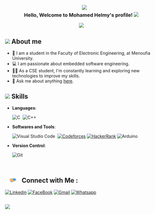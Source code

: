 
<img width="250" align="right" src="https://dl.openseauserdata.com/cache/originImage/files/527a9783c28c70962773a73db797ea4d.gif">

<h3 align="center">
  Hello, Welcome to Mohamed Helmy's profile!
  <img src="https://media.giphy.com/media/hvRJCLFzcasrR4ia7z/giphy.gif" width="28">
</h3>

<!-- Typing SVG by DenverCoder1 - https://github.com/DenverCoder1/readme-typing-svg -->
<p align="center">
  <a href="https://github.com/DenverCoder1/readme-typing-svg"><img src="https://readme-typing-svg.herokuapp.com/?lines=CSE%20Student;Passionate%20about%20embedded%20systems;Always%20learning%20new%20things&font=Fira%20Code&center=true&width=440&height=45&color=0df3f3&vCenter=true&size=22"></a>
</p>

## <picture><img src = "https://github.com/7oSkaaa/7oSkaaa/blob/main/Images/about_me.gif?raw=true" width = 50px></picture> About me

- 🏢 I am a student in the Faculty of Electronic Engineering, at Menoufia University.
- 💻 I am passionate about embedded software engineering.
- 👨‍💻 As a CSE student, I'm constantly learning and exploring new technologies to improve my skills.
- 💬  Ask me about anything [here](https://www.linkedin.com/in/mohamed-helmy-450265169/).

## <img src="https://media2.giphy.com/media/QssGEmpkyEOhBCb7e1/giphy.gif?cid=ecf05e47a0n3gi1bfqntqmob8g9aid1oyj2wr3ds3mg700bl&rid=giphy.gif" width ="30"><b> Skills</b>

<p align="center">

- **Languages**:

    ![C](https://img.shields.io/badge/C%20-%232370ED.svg?style=for-the-badge&logo=c&logoColor=white)&nbsp;
    ![C++](https://img.shields.io/badge/C++%20-%2300599C.svg?style=for-the-badge&logo=c%2B%2B&logoColor=white)&nbsp;
   
- **Softwares and Tools**:

        
    ![Visual Studio Code](https://img.shields.io/badge/VSCode-0078D4?style=for-the-badge&logo=visual%20studio%20code&logoColor=white)&nbsp;
    [![Codeforces](https://img.shields.io/badge/-Codeforces-05122A?style=for-the-badge&logo=Codeforces)](https://codeforces.com/profile/Mohamed-Helmy)
    [![HackerRank](https://img.shields.io/badge/-HackerRank-05122A?style=for-the-badge&logo=HackerRank)](https://www.hackerrank.com/moh014836)
    ![Arduino](https://img.shields.io/badge/Arduino-00979D?style=for-the-badge&logo=Arduino&logoColor=white)&nbsp;
  
- **Version Control**:
      <!-- ![GitHub](https://img.shields.io/badge/github-%23121011.svg?color=black&style=for-the-badge&logo=github&logoColor=white)&nbsp;-->

    ![Git](https://img.shields.io/badge/git-%23F05033.svg?style=for-the-badge&logo=git&logoColor=white)&nbsp;



<br>

## <img src="https://github.com/0xAbdulKhalid/0xAbdulKhalid/raw/main/assets/mdImages/handshake.gif" width ="50"><b> Connect with Me :</b>

[![Linkedin](https://img.shields.io/badge/LinkedIn-0077B5?style=for-the-badge&logo=linkedin&logoColor=white)](https://www.linkedin.com/in/mohamed-helmy-450265169/)
[![FaceBook](https://img.shields.io/badge/Facebook-1877F2?style=for-the-badge&logo=facebook&logoColor=white)](https://www.facebook.com/profile.php?id=100020519565694)
[![Gmail](https://img.shields.io/badge/Gmail-D14836?style=for-the-badge&logo=gmail&logoColor=white&link=mailto:mohamed.helmy1296@gmail.com)](mailto:mohamed.helmy1296@gmail.com)
[![Whatsapp](https://img.shields.io/badge/-Whatsapp-075e54?style=for-the-badge&logo=Whatsapp&logoColor=white)](https://wa.me/qr/AEEKZOUN5L6WM1)

<br>
<a href="https://komarev.com/ghpvc/?username=MohamedHelmy296&style=for-the-badge">
    <img src="https://komarev.com/ghpvc/?username=MohamedHelmy296&style=for-the-badge">
</a>
